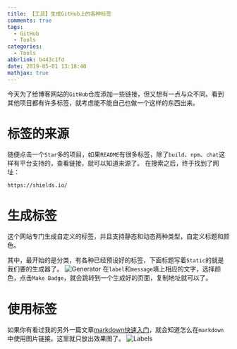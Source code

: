```yaml
---
title: 【工具】生成GitHub上的各种标签
comments: true
tags:
  - GitHub
  - Tools
categories:
  - Tools
abbrlink: b443c1fd
date: 2019-05-01 13:18:40
mathjax: true
---
```


今天为了给博客网站的`GitHub`仓库添加一些链接，但又想有一点与众不同。看到其他项目都有许多标签，就考虑能不能自己也做一个这样的东西出来。

<!-- more -->

# 标签的来源
随便点击一个`Star`多的项目，如果`README`有很多标签，除了`build`、`npm`、`chat`这样有平台支持的，查看链接，就可以知道来源了。
在搜索之后，终于找到了网址：

	https://shields.io/

# 生成标签
这个网站专门生成自定义的标签，并且支持静态和动态两种类型，自定义标题和颜色。

其中，最开始的是分类，有各种已经预设好的标签，下面标题写着`Static`的就是我们要的生成器了。
![Generator](/images/posts/b443c1fd-1.png)
在`label`和`message`填上相应的文字，选择颜色，点击`Make Badge`，就会跳转到一个生成好的页面，复制地址就可以了。

# 使用标签
如果你有看过我的另外一篇文章[markdown快速入门](https://ctj12461.netlify.com/2019/349b787b.html#图片链接)，就会知道怎么在`markdown`中使用图片链接。这里就只放出效果图了。
![Labels](/images/posts/b443c1fd-2.png)

